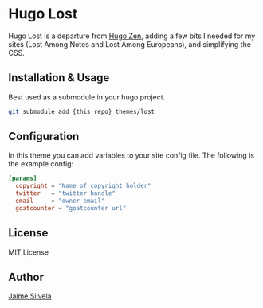 # Hugo Lost

Hugo Lost is a departure from [Hugo Zen](https://github.com/rakuishi/hugo-zen), adding a few bits I needed for my sites
(Lost Among Notes and Lost Among Europeans), and simplifying
the CSS.

## Installation & Usage

Best used as a submodule in your hugo project.

``` sh
git submodule add {this repo} themes/lost

```

## Configuration

In this theme you can add variables to your site config file. The following is the example config:

``` toml
[params]
  copyright = "Name of copyright holder"
  twitter   = "twitter handle"
  email     = "owner email"
  goatcounter = "goatcounter url"
```

## License

MIT License

## Author

[Jaime Silvela](https://github.com/jsilvela)
